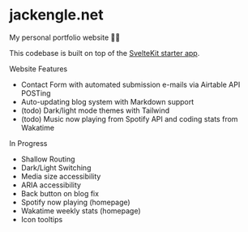 # jackengle.net
My personal portfolio website 🧑‍💻

This codebase is built on top of the [SvelteKit starter app](https://github.com/sveltejs/kit/tree/main/packages/create-svelte).

Website Features
- Contact Form with automated submission e-mails via Airtable API POSTing
- Auto-updating blog system with Markdown support
- (todo) Dark/light mode themes with Tailwind
- (todo) Music now playing from Spotify API and coding stats from Wakatime

In Progress
- Shallow Routing
- Dark/Light Switching
- Media size accessibility
- ARIA accessibility
- Back button on blog fix
- Spotify now playing (homepage)
- Wakatime weekly stats (homepage)
- Icon tooltips
